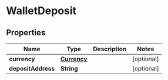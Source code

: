 # WalletDeposit

## Properties
Name | Type | Description | Notes
------------ | ------------- | ------------- | -------------
**currency** | [**Currency**](Currency.md) |  |  [optional]
**depositAddress** | **String** |  |  [optional]
